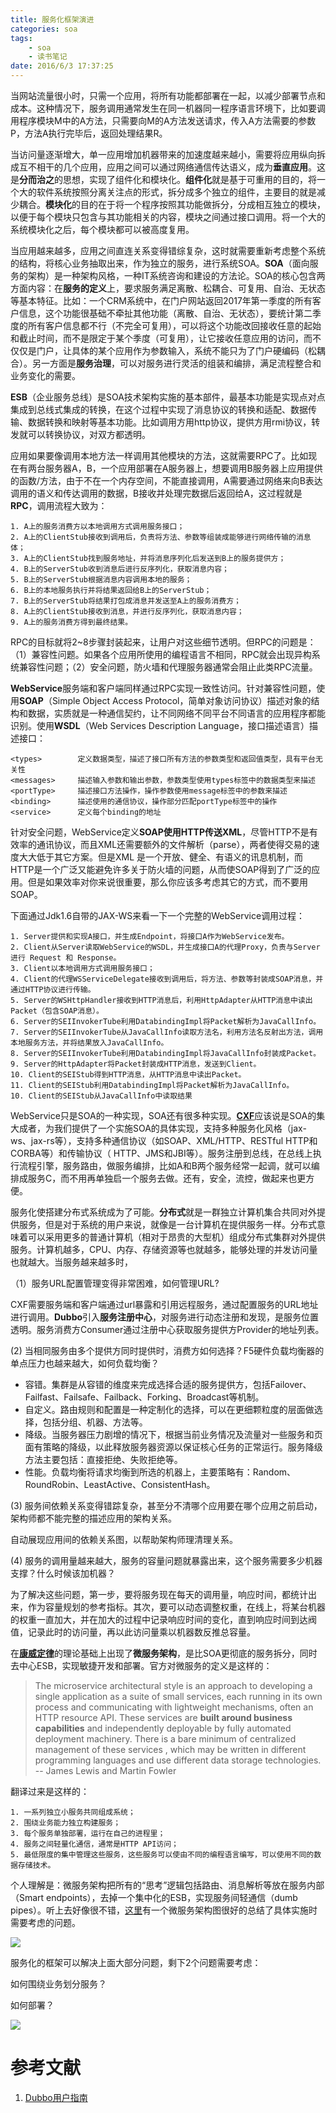 ```yaml
---
title: 服务化框架演进
categories: soa
tags: 
	- soa
	- 读书笔记
date: 2016/6/3 17:37:25
---
```


当网站流量很小时，只需一个应用，将所有功能都部署在一起，以减少部署节点和成本。这种情况下，服务调用通常发生在同一机器同一程序语言环境下，比如要调用程序模块M中的A方法，只需要向M的A方法发送请求，传入A方法需要的参数P，方法A执行完毕后，返回处理结果R。

当访问量逐渐增大，单一应用增加机器带来的加速度越来越小，需要将应用纵向拆成互不相干的几个应用，应用之间可以通过网络通信传达语义，成为**垂直应用**。这是**分而治之**的思想，实现了组件化和模块化。**组件化**就是基于可重用的目的，将一个大的软件系统按照分离关注点的形式，拆分成多个独立的组件，主要目的就是减少耦合。**模块化**的目的在于将一个程序按照其功能做拆分，分成相互独立的模块，以便于每个模块只包含与其功能相关的内容，模块之间通过接口调用。将一个大的系统模块化之后，每个模块都可以被高度复用。

当应用越来越多，应用之间直连关系变得错综复杂，这时就需要重新考虑整个系统的结构，将核心业务抽取出来，作为独立的服务，进行系统SOA。**SOA**（面向服务的架构）是一种架构风格，一种IT系统咨询和建设的方法论。SOA的核心包含两方面内容：在**服务的定义**上，要求服务满足离散、松耦合、可复用、自治、无状态等基本特征。比如：一个CRM系统中，在门户网站返回2017年第一季度的所有客户信息，这个功能很基础不牵扯其他功能（离散、自治、无状态），要统计第二季度的所有客户信息都不行（不完全可复用），可以将这个功能改回接收任意的起始和截止时间，而不是限定于某个季度（可复用），让它接收任意应用的访问，而不仅仅是门户，让具体的某个应用作为参数输入，系统不能只为了门户硬编码（松耦合）。另一方面是**服务治理**，可以对服务进行灵活的组装和编排，满足流程整合和业务变化的需要。

**ESB**（企业服务总线）是SOA技术架构实施的基本部件，最基本功能是实现点对点集成到总线式集成的转换，在这个过程中实现了消息协议的转换和适配、数据传输、数据转换和映射等基本功能。比如调用方用http协议，提供方用rmi协议，转发就可以转换协议，对双方都透明。

应用如果要像调用本地方法一样调用其他模块的方法，这就需要RPC了。比如现在有两台服务器A，B，一个应用部署在A服务器上，想要调用B服务器上应用提供的函数/方法，由于不在一个内存空间，不能直接调用，A需要通过网络来向B表达调用的语义和传达调用的数据，B接收并处理完数据后返回给A，这过程就是**RPC**，调用流程大致为：

	1. A上的服务消费方以本地调用方式调用服务接口；
	2. A上的ClientStub接收到调用后，负责将方法、参数等组装成能够进行网络传输的消息体；
	3. A上的ClientStub找到服务地址，并将消息序列化后发送到B上的服务提供方；
	4. B上的ServerStub收到消息后进行反序列化，获取消息内容；
	5. B上的ServerStub根据消息内容调用本地的服务；
	6. B上的本地服务执行并将结果返回给B上的ServerStub；
	7. B上的ServerStub将结果打包成消息并发送至A上的服务消费方；
	8. A上的ClientStub接收到消息，并进行反序列化，获取消息内容；
	9. A上的服务消费方得到最终结果。

RPC的目标就将2~8步骤封装起来，让用户对这些细节透明。但RPC的问题是：（1）兼容性问题。如果各个应用所使用的编程语言不相同，RPC就会出现异构系统兼容性问题；（2）安全问题，防火墙和代理服务器通常会阻止此类RPC流量。

**WebService**服务端和客户端同样通过RPC实现一致性访问。针对兼容性问题，使用**SOAP**（Simple Object Access Protocol，简单对象访问协议）描述对象的结构和数据，实质就是一种通信契约，让不同网络不同平台不同语言的应用程序都能识别。使用**WSDL**（Web Services Description Language，接口描述语言）描述接口：
	
	<types>        定义数据类型，描述了接口所有方法的参数类型和返回值类型，具有平台无关性
	<messages>     描述输入参数和输出参数，参数类型使用types标签中的数据类型来描述
	<portType>     描述接口方法操作，操作参数使用message标签中的参数来描述
	<binding>      描述使用的通信协议，操作部分匹配portType标签中的操作
	<service>      定义每个binding的地址

针对安全问题，WebService定义**SOAP使用HTTP传送XML**，尽管HTTP不是有效率的通讯协议，而且XML还需要额外的文件解析（parse），两者使得交易的速度大大低于其它方案。但是XML 是一个开放、健全、有语义的讯息机制，而 HTTP是一个广泛又能避免许多关于防火墙的问题，从而使SOAP得到了广泛的应用。但是如果效率对你来说很重要，那么你应该多考虑其它的方式，而不要用SOAP。

下面通过Jdk1.6自带的JAX-WS来看一下一个完整的WebService调用过程：

	1. Server提供和实现A接口，并生成Endpoint，将接口A作为WebService发布。
	2. Client从Server读取WebService的WSDL，并生成接口A的代理Proxy，负责与Server进行 Request 和 Response。
	3. Client以本地调用方式调用服务接口；
	4. Client的代理WSServiceDelegate接收到调用后，将方法、参数等封装成SOAP消息，并通过HTTP协议进行传输。
	5. Server的WSHttpHandler接收到HTTP消息后，利用HttpAdapter从HTTP消息中读出Packet（包含SOAP消息）。
	6. Server的SEIInvokerTube利用DatabindingImpl将Packet解析为JavaCallInfo。
	7. Server的SEIInvokerTube从JavaCallInfo读取方法名，利用方法名反射出方法，调用本地服务方法，并将结果放入JavaCallInfo。
	8. Server的SEIInvokerTube利用DatabindingImpl将JavaCallInfo封装成Packet。
	9. Server的HttpAdapter将Packet封装成HTTP消息，发送到Client。
	10. Client的SEIStub得到HTTP消息，从HTTP消息中读出Packet。
	11. Client的SEIStub利用DatabindingImpl将Packet解析为JavaCallInfo。
	10. Client的SEIStub从JavaCallInfo中读取结果

WebService只是SOA的一种实现，SOA还有很多种实现。[**CXF**](http://cxf.apache.org/)应该说是SOA的集大成者，为我们提供了一个实施SOA的具体实现，支持多种服务化风格（jax-ws、jax-rs等），支持多种通信协议（如SOAP、XML/HTTP、RESTful HTTP和CORBA等）和传输协议（ HTTP、JMS和JBI等）。服务注册到总线，在总线上执行流程引擎，服务路由，做服务编排，比如A和B两个服务经常一起调，就可以编排成服务C，而不用再单独启一个服务去做。还有，安全，流控，做起来也更方便。

服务化使搭建分布式系统成为了可能。**分布式**就是一群独立计算机集合共同对外提供服务，但是对于系统的用户来说，就像是一台计算机在提供服务一样。分布式意味着可以采用更多的普通计算机（相对于昂贵的大型机）组成分布式集群对外提供服务。计算机越多，CPU、内存、存储资源等也就越多，能够处理的并发访问量也就越大。当服务越来越多时，

（1）服务URL配置管理变得非常困难，如何管理URL?

CXF需要服务端和客户端通过url暴露和引用远程服务，通过配置服务的URL地址进行调用。**Dubbo**引入**服务注册中心**，对服务进行动态注册和发现，是服务位置透明。服务消费方Consumer通过注册中心获取服务提供方Provider的地址列表。

(2) 当相同服务由多个提供方同时提供时，消费方如何选择？F5硬件负载均衡器的单点压力也越来越大，如何负载均衡？

* 容错。集群是从容错的维度来完成选择合适的服务提供方，包括Failover、Failfast、Failsafe、Failback、Forking、Broadcast等机制。
* 自定义。路由规则和配置是一种定制化的选择，可以在更细颗粒度的层面做选择，包括分组、机器、方法等。
* 降级。当服务器压力剧增的情况下，根据当前业务情况及流量对一些服务和页面有策略的降级，以此释放服务器资源以保证核心任务的正常运行。服务降级方法主要包括：直接拒绝、失败拒绝等。
* 性能。负载均衡将请求均衡到所选的机器上，主要策略有：Random、RoundRobin、LeastActive、ConsistentHash。

(3) 服务间依赖关系变得错踪复杂，甚至分不清哪个应用要在哪个应用之前启动，架构师都不能完整的描述应用的架构关系。

自动展现应用间的依赖关系图，以帮助架构师理清理关系。

(4) 服务的调用量越来越大，服务的容量问题就暴露出来，这个服务需要多少机器支撑？什么时候该加机器？

为了解决这些问题，第一步，要将服务现在每天的调用量，响应时间，都统计出来，作为容量规划的参考指标。其次，要可以动态调整权重，在线上，将某台机器的权重一直加大，并在加大的过程中记录响应时间的变化，直到响应时间到达阀值，记录此时的访问量，再以此访问量乘以机器数反推总容量。

在[**康威定律**](https://yq.aliyun.com/articles/8611?spm=5176.100239.blogcont2764.13.tRTWQf)的理论基础上出现了**微服务架构**，是比SOA更彻底的服务拆分，同时去中心ESB，实现敏捷开发和部署。官方对微服务的定义是这样的：

> The microservice architectural style is an approach to developing a single application as a suite of small services, each running in its own process and communicating with lightweight mechanisms, often an HTTP resource API. These services are **built around business capabilities** and independently deployable by fully automated deployment machinery. There is a bare minimum of centralized management of these services , which may be written in different programming languages and use different data storage technologies.
>      -- James Lewis and Martin Fowler

翻译过来是这样的：

	1. 一系列独立小服务共同组成系统；
	2. 围绕业务能力独立构建服务；
	3. 每个服务单独部署，运行在自己的进程里；
	4. 服务之间轻量化通信，通常是HTTP API访问；
	5. 最低限度的集中管理这些服务，这些服务可以使由不同的编程语言编写，可以使用不同的数据存储技术。

个人理解是：微服务架构把所有的“思考”逻辑包括路由、消息解析等放在服务内部（Smart endpoints），去掉一个集中化的ESB，实现服务间轻通信（dumb pipes）。听上去好像很不错，[这里](http://microservices.io/patterns/microservices.html?spm=5176.100239.blogcont2764.19.tRTWQf)有一个微服务架构图很好的总结了具体实施时需要考虑的问题。

![](http://microservices.io/i/PatternsRelatedToMicroservices.jpg)

服务化的框架可以解决上面大部分问题，剩下2个问题需要考虑：

如何围绕业务划分服务？

如何部署？






![](../resources/服务化演进/msa.png)


# 参考文献

1. [Dubbo用户指南](http://dubbo.io/User+Guide-zh.htm#UserGuide-zh-Zookeeper%E6%B3%A8%E5%86%8C%E4%B8%AD%E5%BF%83)